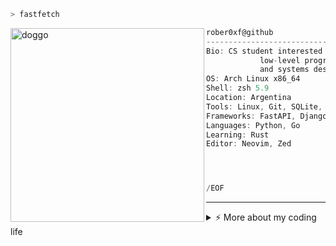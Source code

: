 ```zsh
> fastfetch
```

<img align="left" src="https://i.imgur.com/RP9ZVFK.png" alt="doggo" width="310" />

```csharp
rober0xf@github
------------------------------------------------------------------
Bio: CS student interested in backend engineering,
            low-level programming,
            and systems design.
OS: Arch Linux x86_64
Shell: zsh 5.9
Location: Argentina
Tools: Linux, Git, SQLite, PostgreSQL
Frameworks: FastAPI, Django, Gin
Languages: Python, Go
Learning: Rust
Editor: Neovim, Zed




/EOF
```
---
<details>
<summary>⚡️ More about my coding life</summary>
<br />

![Rober's github stats](https://github-readme-stats.vercel.app/api?username=rober0xf&count_private=true&show_icons=true&theme=onedark)

![Top Langs](https://github-readme-stats.vercel.app/api/top-langs/?username=rober0xf&layout=compact&hide=css,html&theme=onedark)

</details>
